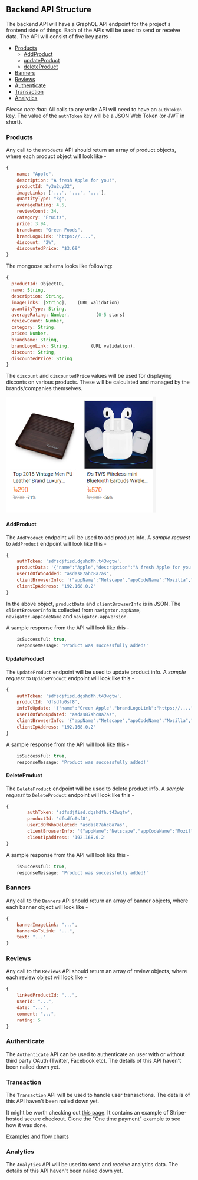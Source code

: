 ## Backend API Structure

The backend API will have a GraphQL API endpoint for the project's frontend side of things. Each of the APIs will be used to send or receive data. The API will consist of five key parts -

- [Products](#products)
  - [AddProduct](#AddProduct)
  - [updateProduct](#updateProduct)
  - [deleteProduct](#deleteProduct)
- [Banners](#banners)
- [Reviews](#Reviews)
- [Authenticate](#Authenticate)
- [Transaction](#transaction)
- [Analytics](#Analytics)

_Please note that:_ All calls to any write API will need to have an `authToken` key. The value of the `authToken` key will be a JSON Web Token (or JWT in short).

### Products

Any call to the `Products` API should return an array of product objects, where each product object will look like -

```js
{
    name: "Apple",
    description: "A fresh Apple for you!",
    productId: "y3u2uy32",
    imageLinks: ['...', '...', '...'],
    quantityType: "kg",
    averageRating: 4.5,
    reviewCount: 34,
    category: "Fruits",
    price: 3.94,
    brandName: "Green Foods",
    brandLogoLink: "https://....",
    discount: "2%",
    discountedPrice: "$3.69"
}
```

The mongoose schema looks like following:

```js
{
  productId: ObjectID,
  name: String,
  description: String,
  imageLinks: [String],    (URL validation)
  quantityType: String,
  averageRating: Number,          (0-5 stars)
  reviewCount: Number,
  category: String,
  price: Number,
  brandName: String,
  brandLogoLink: String,        (URL validation),
  discount: String,
  discountedPrice: String
}
```

The `discount` and `discountedPrice` values will be used for displaying disconts on various products. These will be calculated and managed by the brands/companies themselves.

![PNG - Discount Card Demo](DOC_IMG/discount-card-example.png)

#### AddProduct

The `AddProduct` endpoint will be used to add product info. A _sample request_ to
`AddProduct` endpoint will look like this -

```js
{
    authToken: 'sdfsdjfisd.dgshdfh.t43wgtw',
    productData: '{"name":"Apple","description":"A fresh Apple for you!",       "productId":"y3u2uy32","imageLinks":["...","...","..."],"quantityType":"kg","averageRating":4.5,"reviewCount":34,"category":"Fruits","price":3.94,"brandName":"Green Foods","brandLogoLink":"https://....","discount":"2%","discountedPrice":"$3.69"}',
    userIdOfWhoAdded: "asdas87ahc8a7as",
    clientBrowserInfo: '{"appName":"Netscape","appCodeName":"Mozilla","appVersion":"5.0 (Windows NT 10.0; Win64; x64) AppleWebKit/537.36 (KHTML, like Gecko) Chrome/83.0.4103.116 Safari/537.36"}',
    clientIpAddress: '192.168.0.2'
}
```

In the above object, `productData` and `clientBrowserInfo` is in JSON. The `clientBrowserInfo` is collected from `navigator.appName`, `navigator.appCodeName` and `navigator.appVersion`.

A sample response from the API will look like this -

```js
    isSuccessful: true,
    responseMessage: 'Product was successfully added!'
```

#### UpdateProduct

The `UpdateProduct` endpoint will be used to update product info. A _sample request_ to
`UpdateProduct` endpoint will look like this -

```js
{
    authToken: 'sdfsdjfisd.dgshdfh.t43wgtw',
    productId: 'dfsdfu0sf8',
    infoToUpdate: '{"name":"Green Apple","brandLogoLink":"https://....","discount":"8%","discountedPrice":"$8.69"}',
    userIdOfWhoUpdated: "asdas87ahc8a7as",
    clientBrowserInfo: '{"appName":"Netscape","appCodeName":"Mozilla","appVersion":"5.0 (Windows NT 10.0; Win64; x64) AppleWebKit/537.36 (KHTML, like Gecko) Chrome/83.0.4103.116 Safari/537.36"}',
    clientIpAddress: '192.168.0.2'
}
```

A sample response from the API will look like this -

```js
    isSuccessful: true,
    responseMessage: 'Product was successfully added!'
```

#### DeleteProduct

The `DeleteProduct` endpoint will be used to delete product info. A _sample request_ to
`DeleteProduct` endpoint will look like this -

```js
{
        authToken: 'sdfsdjfisd.dgshdfh.t43wgtw',
        productId: 'dfsdfu0sf8',
        userIdOfWhoDeleted: "asdas87ahc8a7as",
        clientBrowserInfo: '{"appName":"Netscape","appCodeName":"Mozilla","appVersion":"5.0 (Windows NT 10.0; Win64; x64) AppleWebKit/537.36 (KHTML, like Gecko) Chrome/83.0.4103.116 Safari/537.36"}',
        clientIpAddress: '192.168.0.2'
}
```

A sample response from the API will look like this -

```js
    isSuccessful: true,
    responseMessage: 'Product was successfully added!'
```

### Banners

Any call to the `Banners` API should return an array of banner objects, where each banner object will look like -

```js
{
    bannerImageLink: "...",
    bannerGoToLink: "...",
    text: "..."
}
```

### Reviews

Any call to the `Reviews` API should return an array of review objects, where each review object will look like -

```js
{
    linkedProductId: "...",
    userId: "...",
    date: "...",
    comment: "...",
    rating: 5
}
```

### Authenticate

The `Authenticate` API can be used to authenticate an user with or without third party OAuth (Twitter, Facebook etc). The details of this API haven't been nailed down yet.

### Transaction

The `Transaction` API will be used to handle user transactions. The details of this API haven't been nailed down yet.

It might be worth checking out [this page](https://stripe.com/docs/payments/checkout). It contains an example of Stripe-hosted secure checkout. Clone the "One time payment" example to see how it was done.

[Examples and flow charts](https://github.com/stripe-samples/checkout-one-time-payments/blob/master/README.md)

### Analytics

The `Analytics` API will be used to send and receive analytics data. The details of this API haven't been nailed down yet.
